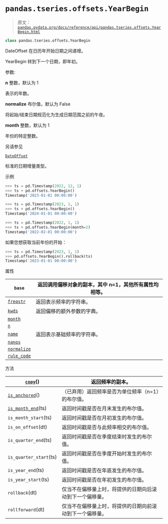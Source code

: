 # `pandas.tseries.offsets.YearBegin`

> 原文：[`pandas.pydata.org/docs/reference/api/pandas.tseries.offsets.YearBegin.html`](https://pandas.pydata.org/docs/reference/api/pandas.tseries.offsets.YearBegin.html)

```py
class pandas.tseries.offsets.YearBegin
```

DateOffset 在日历年开始日期之间递增。

YearBegin 转到下一个日期，即年初。

参数:

**n** 整数，默认为 1

表示的年数。

**normalize** 布尔值，默认为 False

将起始/结束日期规范化为生成日期范围之前的午夜。

**month** 整数，默认为 1

年份的特定整数。

另请参见

[`DateOffset`](https://pandas.pydata.org/docs/reference/api/pandas.tseries.offsets.DateOffset.html)

标准的日期增量类型。

示例

```py
>>> ts = pd.Timestamp(2022, 12, 1)
>>> ts + pd.offsets.YearBegin()
Timestamp('2023-01-01 00:00:00') 
```

```py
>>> ts = pd.Timestamp(2023, 1, 1)
>>> ts + pd.offsets.YearBegin()
Timestamp('2024-01-01 00:00:00') 
```

```py
>>> ts = pd.Timestamp(2022, 1, 1)
>>> ts + pd.offsets.YearBegin(month=2)
Timestamp('2022-02-01 00:00:00') 
```

如果您想获取当前年份的开始：

```py
>>> ts = pd.Timestamp(2023, 1, 1)
>>> pd.offsets.YearBegin().rollback(ts)
Timestamp('2023-01-01 00:00:00') 
```

属性

| `base` | 返回调用偏移对象的副本，其中 n=1，其他所有属性均相等。 |
| --- | --- |
| [`freqstr`](https://pandas.pydata.org/docs/reference/api/pandas.tseries.offsets.YearBegin.freqstr.html) | 返回表示频率的字符串。 |
| [`kwds`](https://pandas.pydata.org/docs/reference/api/pandas.tseries.offsets.YearBegin.kwds.html) | 返回偏移的额外参数的字典。 |
| [`month`](https://pandas.pydata.org/docs/reference/api/pandas.tseries.offsets.YearBegin.month.html) |  |
| [`n`](https://pandas.pydata.org/docs/reference/api/pandas.tseries.offsets.YearBegin.n.html) |  |
| [`name`](https://pandas.pydata.org/docs/reference/api/pandas.tseries.offsets.YearBegin.name.html) | 返回表示基础频率的字符串。 |
| [`nanos`](https://pandas.pydata.org/docs/reference/api/pandas.tseries.offsets.YearBegin.nanos.html) |  |
| [`normalize`](https://pandas.pydata.org/docs/reference/api/pandas.tseries.offsets.YearBegin.normalize.html) |  |
| [`rule_code`](https://pandas.pydata.org/docs/reference/api/pandas.tseries.offsets.YearBegin.rule_code.html) |  |

方法

| [`copy`](https://pandas.pydata.org/docs/reference/api/pandas.tseries.offsets.YearBegin.copy.html)() | 返回频率的副本。 |
| --- | --- |
| [`is_anchored`](https://pandas.pydata.org/docs/reference/api/pandas.tseries.offsets.YearBegin.is_anchored.html)() | （已弃用）返回频率是否为单位频率（n=1）的布尔值。 |
| [`is_month_end`](https://pandas.pydata.org/docs/reference/api/pandas.tseries.offsets.YearBegin.is_month_end.html)(ts) | 返回时间戳是否在月末发生的布尔值。 |
| `is_month_start`(ts) | 返回时间戳是否在月初发生的布尔值。 |
| `is_on_offset`(dt) | 返回时间戳是否与此频率相交的布尔值。 |
| `is_quarter_end`(ts) | 返回时间戳是否在季度结束时发生的布尔值。 |
| `is_quarter_start`(ts) | 返回时间戳是否在季度开始时发生的布尔值。 |
| `is_year_end`(ts) | 返回时间戳是否在年底发生的布尔值。 |
| `is_year_start`(ts) | 返回时间戳是否在年初发生的布尔值。 |
| `rollback`(dt) | 仅当不在偏移量上时，将提供的日期向后滚动到下一个偏移量。 |
| `rollforward`(dt) | 仅当不在偏移量上时，将提供的日期向前滚动到下一个偏移量。 |
